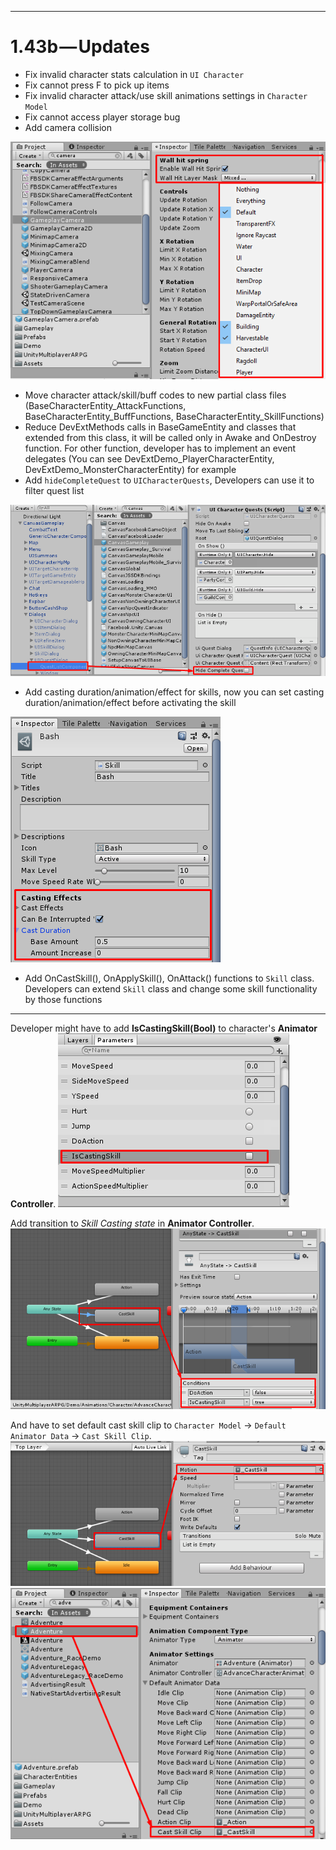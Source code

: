 * * *

1.43b — Updates
==============

- Fix invalid character stats calculation in `UI Character`
- Fix cannot press F to pick up items
- Fix invalid character attack/use skill animations settings in `Character Model`
- Fix cannot access player storage bug
- Add camera collision

![](../images/1-43b-6.png)

- Move character attack/skill/buff codes to new partial class files (BaseCharacterEntity_AttackFunctions, BaseCharacterEntity_BuffFunctions, BaseCharacterEntity_SkillFunctions)
- Reduce DevExtMethods calls in BaseGameEntity and classes that extended from this class, it will be called only in Awake and OnDestroy function. For other function, developer has to implement an event delegates (You can see DevExtDemo_PlayerCharacterEntity, DevExtDemo_MonsterCharacterEntity) for example
- Add `hideCompleteQuest` to `UICharacterQuests`, Developers can use it to filter quest list

![](../images/1-43b-4.png)

- Add casting duration/animation/effect for skills, now you can set casting duration/animation/effect before activating the skill

![](../images/1-43b-5.png)

- Add OnCastSkill(), OnApplySkill(), OnAttack() functions to `Skill` class. Developers can extend `Skill` class and change some skill functionality by those functions

* * *

Developer might have to add **IsCastingSkill(Bool)** to character's **Animator Controller**.
![](../images/1-43b-1.png)

Add transition to *Skill Casting state* in **Animator Controller**.
![](../images/1-43b-2.png)

And have to set default cast skill clip to `Character Model` → `Default Animator Data` → `Cast Skill Clip`.
![](../images/1-43b-3.png)
![](../images/1-43b-3_2.png)
